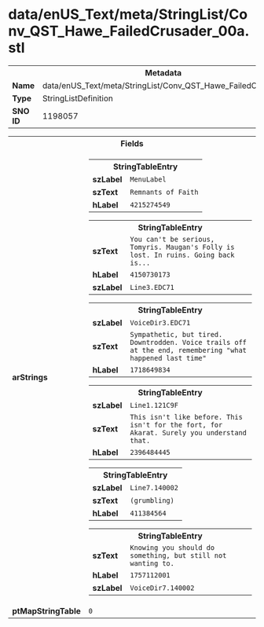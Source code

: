 <h1>data/enUS_Text/meta/StringList/Conv_QST_Hawe_FailedCrusader_00a.stl</h1><table><tr><th colspan="100%">Metadata</th></tr><tr><td><b>Name</b></td><td>data/enUS_Text/meta/StringList/Conv_QST_Hawe_FailedCrusader_00a.stl</td></tr><tr><td><b>Type</b></td><td>StringListDefinition</td></tr><tr><td><b>SNO ID</b></td><td>1198057</td></tr></table>

<table><tr><th colspan="100%">Fields</th></tr><tr><td><b>arStrings</b></td><td><table><tr><th colspan="100%">StringTableEntry</th></tr><tr><td><b>szLabel</b></td><td><code>MenuLabel</code></td></tr><tr><td><b>szText</b></td><td><code>Remnants of Faith</code></td></tr><tr><td><b>hLabel</b></td><td><code>4215274549</code></td></tr></table>


<table><tr><th colspan="100%">StringTableEntry</th></tr><tr><td><b>szText</b></td><td><code>You can't be serious, Tomyris. Maugan's Folly is lost. In ruins. Going back is...</code></td></tr><tr><td><b>hLabel</b></td><td><code>4150730173</code></td></tr><tr><td><b>szLabel</b></td><td><code>Line3.EDC71</code></td></tr></table>


<table><tr><th colspan="100%">StringTableEntry</th></tr><tr><td><b>szLabel</b></td><td><code>VoiceDir3.EDC71</code></td></tr><tr><td><b>szText</b></td><td><code>Sympathetic, but tired. Downtrodden. Voice trails off at the end, remembering "what happened last time"</code></td></tr><tr><td><b>hLabel</b></td><td><code>1718649834</code></td></tr></table>


<table><tr><th colspan="100%">StringTableEntry</th></tr><tr><td><b>szLabel</b></td><td><code>Line1.121C9F</code></td></tr><tr><td><b>szText</b></td><td><code>This isn't like before. This isn't for the fort, for Akarat. Surely you understand that.</code></td></tr><tr><td><b>hLabel</b></td><td><code>2396484445</code></td></tr></table>


<table><tr><th colspan="100%">StringTableEntry</th></tr><tr><td><b>szLabel</b></td><td><code>Line7.140002</code></td></tr><tr><td><b>szText</b></td><td><code>(grumbling)</code></td></tr><tr><td><b>hLabel</b></td><td><code>411384564</code></td></tr></table>


<table><tr><th colspan="100%">StringTableEntry</th></tr><tr><td><b>szText</b></td><td><code>Knowing you should do something, but still not wanting to.</code></td></tr><tr><td><b>hLabel</b></td><td><code>1757112001</code></td></tr><tr><td><b>szLabel</b></td><td><code>VoiceDir7.140002</code></td></tr></table>


</td></tr><tr><td><b>ptMapStringTable</b></td><td><code>0</code></td></tr></table>


